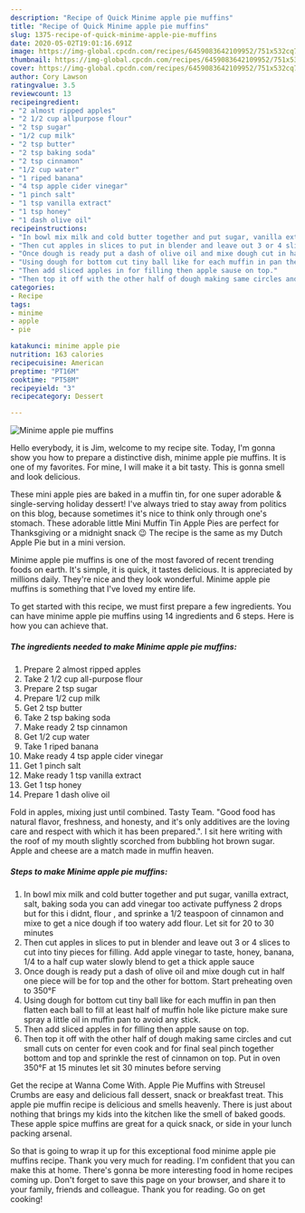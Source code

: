 ```yaml
---
description: "Recipe of Quick Minime apple pie muffins"
title: "Recipe of Quick Minime apple pie muffins"
slug: 1375-recipe-of-quick-minime-apple-pie-muffins
date: 2020-05-02T19:01:16.691Z
image: https://img-global.cpcdn.com/recipes/6459083642109952/751x532cq70/minime-apple-pie-muffins-recipe-main-photo.jpg
thumbnail: https://img-global.cpcdn.com/recipes/6459083642109952/751x532cq70/minime-apple-pie-muffins-recipe-main-photo.jpg
cover: https://img-global.cpcdn.com/recipes/6459083642109952/751x532cq70/minime-apple-pie-muffins-recipe-main-photo.jpg
author: Cory Lawson
ratingvalue: 3.5
reviewcount: 13
recipeingredient:
- "2 almost ripped apples"
- "2 1/2 cup allpurpose flour"
- "2 tsp sugar"
- "1/2 cup milk"
- "2 tsp butter"
- "2 tsp baking soda"
- "2 tsp cinnamon"
- "1/2 cup water"
- "1 riped banana"
- "4 tsp apple cider vinegar"
- "1 pinch salt"
- "1 tsp vanilla extract"
- "1 tsp honey"
- "1 dash olive oil"
recipeinstructions:
- "In bowl mix milk and cold butter together and put sugar, vanilla extract, salt, baking soda you can add vinegar too activate puffyness 2 drops but for this i didnt,  flour , and sprinke a 1/2 teaspoon of cinnamon and mixe to get a nice dough if too watery add flour. Let sit for 20 to 30 minutes"
- "Then cut apples in slices to put in blender and leave out 3 or 4 slices to cut into tiny pieces for filling.  Add apple vinegar to taste, honey, banana, 1/4 to a half  cup water slowly blend to get a thick apple sauce"
- "Once dough is ready put a dash of olive oil and mixe dough cut in half one piece will be for top and the other for bottom. Start preheating oven to 350°F"
- "Using dough for bottom cut tiny ball like for each muffin in pan then flatten each ball to fill at least half of muffin hole like picture make sure spray a little oil in muffin pan to avoid any stick."
- "Then add sliced apples in for filling then apple sause on top."
- "Then top it off with the other half of dough making same circles and cut small cuts on center for even cook and for final seal pinch together bottom and top and sprinkle the rest of cinnamon on top. Put in oven 350°F at 15 minutes  let sit 30 minutes before serving"
categories:
- Recipe
tags:
- minime
- apple
- pie

katakunci: minime apple pie 
nutrition: 163 calories
recipecuisine: American
preptime: "PT16M"
cooktime: "PT58M"
recipeyield: "3"
recipecategory: Dessert

---
```



![Minime apple pie muffins](https://img-global.cpcdn.com/recipes/6459083642109952/751x532cq70/minime-apple-pie-muffins-recipe-main-photo.jpg)

Hello everybody, it is Jim, welcome to my recipe site. Today, I'm gonna show you how to prepare a distinctive dish, minime apple pie muffins. It is one of my favorites. For mine, I will make it a bit tasty. This is gonna smell and look delicious.

These mini apple pies are baked in a muffin tin, for one super adorable &amp; single-serving holiday dessert! I&#39;ve always tried to stay away from politics on this blog, because sometimes it&#39;s nice to think only through one&#39;s stomach. These adorable little Mini Muffin Tin Apple Pies are perfect for Thanksgiving or a midnight snack 😉 The recipe is the same as my Dutch Apple Pie but in a mini version.

Minime apple pie muffins is one of the most favored of recent trending foods on earth. It's simple, it is quick, it tastes delicious. It is appreciated by millions daily. They're nice and they look wonderful. Minime apple pie muffins is something that I've loved my entire life.


To get started with this recipe, we must first prepare a few ingredients. You can have minime apple pie muffins using 14 ingredients and 6 steps. Here is how you can achieve that.

<!--inarticleads1-->

##### The ingredients needed to make Minime apple pie muffins:

1. Prepare 2 almost ripped apples
1. Take 2 1/2 cup all-purpose flour
1. Prepare 2 tsp sugar
1. Prepare 1/2 cup milk
1. Get 2 tsp butter
1. Take 2 tsp baking soda
1. Make ready 2 tsp cinnamon
1. Get 1/2 cup water
1. Take 1 riped banana
1. Make ready 4 tsp apple cider vinegar
1. Get 1 pinch salt
1. Make ready 1 tsp vanilla extract
1. Get 1 tsp honey
1. Prepare 1 dash olive oil


Fold in apples, mixing just until combined. Tasty Team. &#34;Good food has natural flavor, freshness, and honesty, and it&#39;s only additives are the loving care and respect with which it has been prepared.&#34;. I sit here writing with the roof of my mouth slightly scorched from bubbling hot brown sugar. Apple and cheese are a match made in muffin heaven. 

<!--inarticleads2-->

##### Steps to make Minime apple pie muffins:

1. In bowl mix milk and cold butter together and put sugar, vanilla extract, salt, baking soda you can add vinegar too activate puffyness 2 drops but for this i didnt,  flour , and sprinke a 1/2 teaspoon of cinnamon and mixe to get a nice dough if too watery add flour. Let sit for 20 to 30 minutes
1. Then cut apples in slices to put in blender and leave out 3 or 4 slices to cut into tiny pieces for filling.  Add apple vinegar to taste, honey, banana, 1/4 to a half  cup water slowly blend to get a thick apple sauce
1. Once dough is ready put a dash of olive oil and mixe dough cut in half one piece will be for top and the other for bottom. Start preheating oven to 350°F
1. Using dough for bottom cut tiny ball like for each muffin in pan then flatten each ball to fill at least half of muffin hole like picture make sure spray a little oil in muffin pan to avoid any stick.
1. Then add sliced apples in for filling then apple sause on top.
1. Then top it off with the other half of dough making same circles and cut small cuts on center for even cook and for final seal pinch together bottom and top and sprinkle the rest of cinnamon on top. Put in oven 350°F at 15 minutes  let sit 30 minutes before serving


Get the recipe at Wanna Come With. Apple Pie Muffins with Streusel Crumbs are easy and delicious fall dessert, snack or breakfast treat. This apple pie muffin recipe is delicious and smells heavenly. There is just about nothing that brings my kids into the kitchen like the smell of baked goods. These apple spice muffins are great for a quick snack, or side in your lunch packing arsenal. 

So that is going to wrap it up for this exceptional food minime apple pie muffins recipe. Thank you very much for reading. I'm confident that you can make this at home. There's gonna be more interesting food in home recipes coming up. Don't forget to save this page on your browser, and share it to your family, friends and colleague. Thank you for reading. Go on get cooking!
